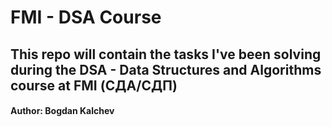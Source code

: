 # FMI - DSA Course

## This repo will contain the tasks I've been solving during the DSA - Data Structures and Algorithms course at FMI (СДА/СДП)

#### Author: Bogdan Kalchev
